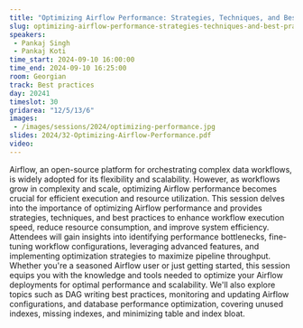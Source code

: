 ```yaml
---
title: "Optimizing Airflow Performance: Strategies, Techniques, and Best Practices"
slug: optimizing-airflow-performance-strategies-techniques-and-best-practices
speakers:
 - Pankaj Singh
 - Pankaj Koti
time_start: 2024-09-10 16:00:00
time_end: 2024-09-10 16:25:00
room: Georgian
track: Best practices
day: 20241
timeslot: 30
gridarea: "12/5/13/6"
images: 
 - /images/sessions/2024/optimizing-performance.jpg
slides: 2024/32-Optimizing-Airflow-Performance.pdf
video: 
---
```


Airflow, an open-source platform for orchestrating complex data workflows, is widely adopted for its flexibility and scalability. However, as workflows grow in complexity and scale, optimizing Airflow performance becomes crucial for efficient execution and resource utilization. This session delves into the importance of optimizing Airflow performance and provides strategies, techniques, and best practices to enhance workflow execution speed, reduce resource consumption, and improve system efficiency. Attendees will gain insights into identifying performance bottlenecks, fine-tuning workflow configurations, leveraging advanced features, and implementing optimization strategies to maximize pipeline throughput. Whether you're a seasoned Airflow user or just getting started, this session equips you with the knowledge and tools needed to optimize your Airflow deployments for optimal performance and scalability. We'll also explore topics such as DAG writing best practices, monitoring and updating Airflow configurations, and database performance optimization, covering unused indexes, missing indexes, and minimizing table and index bloat.